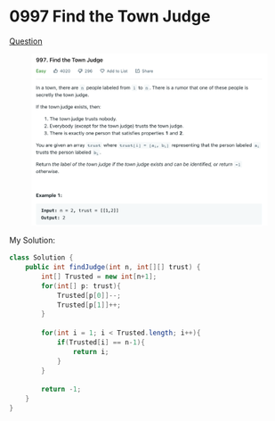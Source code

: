 # 0997 Find the Town Judge

[Question](https://leetcode.com/problems/find-the-town-judge/?envType=study-plan\&id=graph-i)

<figure><img src="../.gitbook/assets/image (1).png" alt=""><figcaption></figcaption></figure>



My Solution:

```java
class Solution {
    public int findJudge(int n, int[][] trust) {
        int[] Trusted = new int[n+1];
        for(int[] p: trust){
            Trusted[p[0]]--;
            Trusted[p[1]]++;
        }
        
        for(int i = 1; i < Trusted.length; i++){
            if(Trusted[i] == n-1){
                return i;
            }
        }
        
        return -1;
    }
}
```
